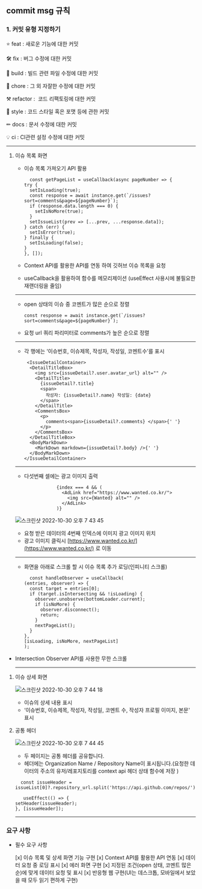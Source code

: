 ## commit msg 규칙

### 1. 커밋 유형 지정하기

⭐ feat : 새로운 기능에 대한 커밋

🛠 fix : 버그 수정에 대한 커밋

🧱 build : 빌드 관련 파일 수정에 대한 커밋

👏 chore : 그 외 자잘한 수정에 대한 커밋

⚒ refactor :  코드 리팩토링에 대한 커밋

🎨 style : 코드 스타일 혹은 포맷 등에 관한 커밋

✏ docs : 문서 수정에 대한 커밋

💡 ci : CI관련 설정 수정에 대한 커밋

---

1.  이슈 목록 화면

    - 이슈 목록 가져오기 API 활용

      ```
        const getPageList = useCallback(async pageNumber => {
      try {
        setIsLoading(true);
        const response = await instance.get(`/issues?sort=comments&page=${pageNumber}`);
        if (response.data.length === 0) {
          setIsNoMore(true);
        }
        setIssueList(prev => [...prev, ...response.data]);
      } catch (err) {
        setIsError(true);
      } finally {
        setIsLoading(false);
      }
      }, []);
      ```

    - Context API를 활용한 API를 연동 하여 깃허브 이슈 목록을 요청
    - useCallback을 활용하여 함수를 메모리제이션 (useEffect 사용시에 불필요한 재랜더링을 줄임)

    ***

    - open 상태의 이슈 중 코멘트가 많은 순으로 정렬

      ```
      const response = await instance.get(`/issues?sort=comments&page=${pageNumber}`);
      ```

    - 요청 url 쿼리 파리미터로 comments가 높은 순으로 정렬

    ***

    - 각 행에는 ‘이슈번호, 이슈제목, 작성자, 작성일, 코멘트수’를 표시

      ```
       <IssueDetailContainer>
        <DetailTitleBox>
          <img src={issueDetail?.user.avatar_url} alt="" />
          <DetailTitle>
            {issueDetail?.title}
            <span>
              작성자: {issueDetail?.name} 작성일: {date}
            </span>
          </DetailTitle>
          <CommentsBox>
            <p>
              comments<span>{issueDetail?.comments} </span>{' '}
            </p>
          </CommentsBox>
        </DetailTitleBox>
        <BodyMarkDown>
          <MarkDown markdown={issueDetail?.body} />{' '}
        </BodyMarkDown>
      </IssueDetailContainer>

      ```

    ***

    - 다섯번째 셀에는 광고 이미지 출력

      ```
                  {index === 4 && (
                    <AdLink href="https://www.wanted.co.kr/">
                      <img src={Wanted} alt="" />
                    </AdLink>
                  )}
      ```

    ![스크린샷 2022-10-30 오후 7 43 45](https://user-images.githubusercontent.com/104307213/198874539-b8c7c7ae-4809-467f-9289-f0707394ac96.png)

    - 요청 받은 데이터의 4번째 인덱스에 이미지 광고 이미지 위치
    - 광고 이미지 클릭시 [https://www.wanted.co.kr/](https://www.wanted.co.kr/) 로 이동

    ***

    - 화면을 아래로 스크롤 할 시 이슈 목록 추가 로딩(인피니티 스크롤)

      ```
        const handleObserver = useCallback(
      (entries, observer) => {
        const target = entries[0];
        if (target.isIntersecting && !isLoading) {
          observer.unobserve(bottomLoader.current);
          if (isNoMore) {
            observer.disconnect();
            return;
          }
          nextPageList();
        }
      },
      [isLoading, isNoMore, nextPageList]
      );
      ```

- Intersection Observer API를 사용한 무한 스크롤

  ***

1.  이슈 상세 화면

    ![스크린샷 2022-10-30 오후 7 44 18](https://user-images.githubusercontent.com/104307213/198874549-62323070-2ee9-4c12-9fff-01bec86a5eac.png)

    - 이슈의 상세 내용 표시
    - ‘이슈번호, 이슈제목, 작성자, 작성일, 코멘트 수, 작성자 프로필 이미지, 본문' 표시

1.  공통 헤더

    ![스크린샷 2022-10-30 오후 7 44 45](https://user-images.githubusercontent.com/104307213/198874558-d29690a5-c88d-471b-8d0c-8a0bb5bdb11b.png)

    - 두 페이지는 공통 헤더를 공유합니다.
    - 헤더에는 Organization Name / Repository Name이 표시됩니다.(요청한 데이터의 주소의 유저/레포지토리를 context api 헤더 상태 함수에 저장 )

    ```
      const issueHeader = issueList[0]?.repository_url.split('https://api.github.com/repos/').join('');

       useEffect(() => {
    setHeader(issueHeader);
    }, [issueHeader]);

    ```

    ***

### 요구 사항

- 필수 요구 사항

  [x] 이슈 목록 및 상세 화면 기능 구현
  [x] Context API를 활용한 API 연동
  [x] 데이터 요청 중 로딩 표시
  [x] 에러 화면 구현
  [x] 지정된 조건(open 상태, 코멘트 많은 순)에 맞게 데이터 요청 및 표시
  [x] 반응형 웹 구현(UI는 데스크톱, 모바일에서 보았을 때 모두 읽기 편하게 구현)
